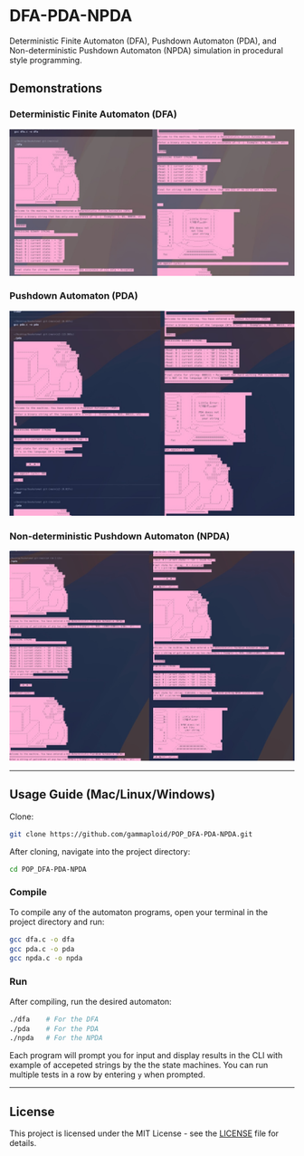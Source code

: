 # DFA-PDA-NPDA

Deterministic Finite Automaton (DFA), Pushdown Automaton (PDA), and Non-deterministic Pushdown Automaton (NPDA) simulation in procedural style programming.

## Demonstrations

### Deterministic Finite Automaton (DFA)
![DFA Demo](demo/dfa.jpg)

### Pushdown Automaton (PDA)
![PDA Demo](demo/pda.jpg)

### Non-deterministic Pushdown Automaton (NPDA)
![NPDA Demo](demo/npda.jpg)

---

## Usage Guide (Mac/Linux/Windows)

Clone:

```sh
git clone https://github.com/gammaploid/POP_DFA-PDA-NPDA.git
```

After cloning, navigate into the project directory:

```sh
cd POP_DFA-PDA-NPDA
```

### Compile

To compile any of the automaton programs, open your terminal in the project directory and run:

```sh
gcc dfa.c -o dfa
gcc pda.c -o pda
gcc npda.c -o npda
```

### Run

After compiling, run the desired automaton:

```sh
./dfa    # For the DFA 
./pda    # For the PDA 
./npda   # For the NPDA
```

Each program will prompt you for input and display results in the CLI with example of accepeted strings by the the state machines. You can run multiple tests in a row by entering `y` when prompted.

---

## License

This project is licensed under the MIT License - see the [LICENSE](LICENSE) file for details. 